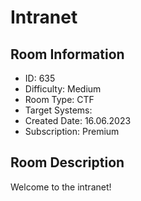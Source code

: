 ﻿# Intranet

## Room Information
- ID: 635
- Difficulty: Medium
- Room Type: CTF
- Target Systems: 
- Created Date: 16.06.2023
- Subscription: Premium

## Room Description
Welcome to the intranet!

